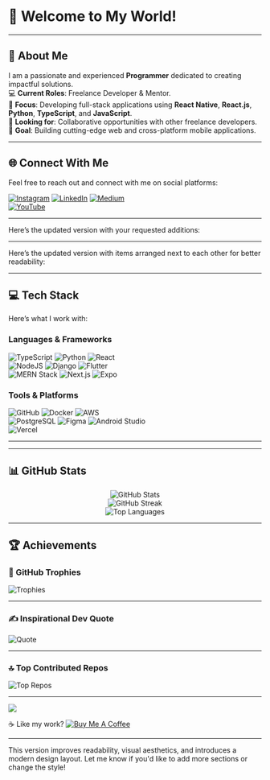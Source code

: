 # 👋 Welcome to My World!

---

## 💫 About Me
I am a passionate and experienced **Programmer** dedicated to creating impactful solutions.  
💻 **Current Roles**: Freelance Developer & Mentor.  
📱 **Focus**: Developing full-stack applications using **React Native**, **React.js**, **Python**, **TypeScript**, and **JavaScript**.  
🤝 **Looking for**: Collaborative opportunities with other freelance developers.  
🌟 **Goal**: Building cutting-edge web and cross-platform mobile applications.  

---

## 🌐 Connect With Me  
Feel free to reach out and connect with me on social platforms:  

[![Instagram](https://img.shields.io/badge/Instagram-%23E4405F.svg?style=for-the-badge&logo=Instagram&logoColor=white)](https://instagram.com/mr_robot_abhi) 
[![LinkedIn](https://img.shields.io/badge/LinkedIn-%230077B5.svg?style=for-the-badge&logo=linkedin&logoColor=white)](https://linkedin.com/in/mr-robot-abhi) 
[![Medium](https://img.shields.io/badge/Medium-12100E?style=for-the-badge&logo=medium&logoColor=white)](https://medium.com/@mr-robot-abhi)  
[![YouTube](https://img.shields.io/badge/YouTube-%23FF0000.svg?style=for-the-badge&logo=YouTube&logoColor=white)](https://youtube.com/@UCTA6Ix-995cZidZGm4Rqz_g)  

---

Here’s the updated version with your requested additions:  

---

Here’s the updated version with items arranged next to each other for better readability:  

---

## 💻 Tech Stack  
Here’s what I work with:  

### **Languages & Frameworks**  
![TypeScript](https://img.shields.io/badge/typescript-%23007ACC.svg?style=flat&logo=typescript&logoColor=white) ![Python](https://img.shields.io/badge/python-%233670A0.svg?style=flat&logo=python&logoColor=ffdd54) ![React](https://img.shields.io/badge/react-%2320232a.svg?style=flat&logo=react&logoColor=%2361DAFB)  
![NodeJS](https://img.shields.io/badge/node.js-%236DA55F.svg?style=flat&logo=node.js&logoColor=white) ![Django](https://img.shields.io/badge/django-%23092E20.svg?style=flat&logo=django&logoColor=white) ![Flutter](https://img.shields.io/badge/flutter-%2302569B.svg?style=flat&logo=flutter&logoColor=white)  
![MERN Stack](https://img.shields.io/badge/MERN-%2355CB92.svg?style=flat&logo=mongodb&logoColor=white) ![Next.js](https://img.shields.io/badge/next.js-%23000000.svg?style=flat&logo=nextdotjs&logoColor=white) ![Expo](https://img.shields.io/badge/expo-%23000020.svg?style=flat&logo=expo&logoColor=white)  

### **Tools & Platforms**  
![GitHub](https://img.shields.io/badge/github-%23121011.svg?style=flat&logo=github&logoColor=white) ![Docker](https://img.shields.io/badge/docker-%230db7ed.svg?style=flat&logo=docker&logoColor=white) ![AWS](https://img.shields.io/badge/aws-%23FF9900.svg?style=flat&logo=amazon-aws&logoColor=white)  
![PostgreSQL](https://img.shields.io/badge/postgres-%23316192.svg?style=flat&logo=postgresql&logoColor=white) ![Figma](https://img.shields.io/badge/figma-%23F24E1E.svg?style=flat&logo=figma&logoColor=white) ![Android Studio](https://img.shields.io/badge/android%20studio-%233DDC84.svg?style=flat&logo=android-studio&logoColor=white)  
![Vercel](https://img.shields.io/badge/vercel-%23000000.svg?style=flat&logo=vercel&logoColor=white)  

---  

---

## 📊 GitHub Stats  

<div align="center">

![GitHub Stats](https://github-readme-stats.vercel.app/api?username=mr-robot-abhi&theme=tokyonight&hide_border=false&include_all_commits=true&count_private=true)  
![GitHub Streak](https://github-readme-streak-stats.herokuapp.com/?user=mr-robot-abhi&theme=tokyonight&hide_border=false)  
![Top Languages](https://github-readme-stats.vercel.app/api/top-langs/?username=mr-robot-abhi&theme=tokyonight&hide_border=false&layout=compact)  

</div>

---

## 🏆 Achievements  

### 🏅 GitHub Trophies  
![Trophies](https://github-profile-trophy.vercel.app/?username=mr-robot-abhi&theme=onedark&no-frame=false&no-bg=false&margin-w=4)

---

### ✍️ Inspirational Dev Quote  
![Quote](https://quotes-github-readme.vercel.app/api?type=horizontal&theme=tokyonight)

---

### 🔝 Top Contributed Repos  
![Top Repos](https://github-contributor-stats.vercel.app/api?username=mr-robot-abhi&limit=5&theme=tokyonight&combine_all_yearly_contributions=true)

---

[![](https://visitcount.itsvg.in/api?id=mr-robot-abhi&icon=5&color=4)](https://visitcount.itsvg.in)

☕ Like my work? [![Buy Me A Coffee](https://img.shields.io/badge/Buy%20Me%20A-Coffee-orange?style=flat&logo=buy-me-a-coffee)](https://buymeacoffee.com/mr.robot.abhi)

---

This version improves readability, visual aesthetics, and introduces a modern design layout. Let me know if you'd like to add more sections or change the style!
